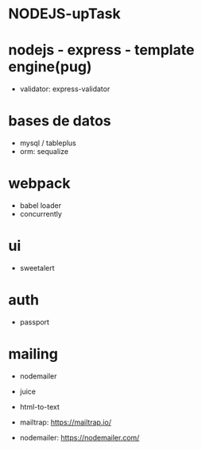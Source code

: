# NODEJS-upTask

# nodejs - express - template engine(pug)
- validator: express-validator
# bases de datos
- mysql / tableplus
- orm: sequalize

# webpack
- babel loader
- concurrently

# ui
- sweetalert

# auth
- passport

# mailing
- nodemailer 
- juice 
- html-to-text 

- mailtrap: https://mailtrap.io/
- nodemailer: https://nodemailer.com/
